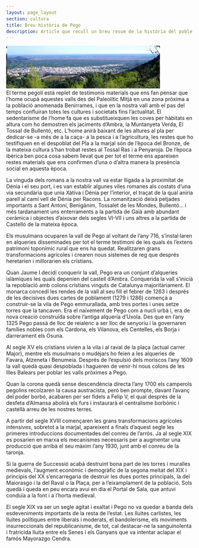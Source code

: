 ```yaml
---
layout: page_layout
section: cultura
title: Breu història de Pego
description: Article que recull un breu resum de la història del poble de Pego en Alacant des de temps del paleolitic fins practicament els nostres dies.
---
```

<div class="center">
    <img src="/images/cultura/vista_pego.jpg" alt="Vista de Pego" />
</div>
El terme pegolí està replet de testimonis materials que ens fan pensar que l’home ocupà aquestes valls des del Paleolític Mitjà en una zona pròxima a la població anomenada Benirrames, i que en la nostra vall amb el pas del temps confluiran totes les cultures i societats fins l’actualitat. El sedentarisme de l’home fa que es substitueixquen les coves per hàbitats en altura com ho demostren els jaciments d’Ambra, la Muntanyeta Verda, El Tossal de Bullentó, etc. L’home anirà baixant de les altures al pla per dedicar-se -a més de a la caça- a la pesca i a l’agricultura, les restes que ho testifiquen en el despoblat del Pla a la marjal són de l’època del Bronze, de la mateixa cultura s’han trobat restes al Tossal Ras i a Penyaroja. De l’època ibèrica ben poca cosa sabem llevat que per tot el terme ens apareixen restes materials que ens confirmen d’una o d’altra manera la presència social en aquesta època.

La vinguda dels romans a la nostra vall va estar lligada a la proximitat de Dénia i el seu port, i es van establir algunes viles romanes als costats d’una via secundària que unia Xàtiva i Dénia per l’interior, el traçat de la qual aniria parell al camí vell de Dénia per Racons. La romanització deixà petjades importants a Sant Antoni, Benigànim, Tossalet de les Mondes, Bullentó... i més tardanament uns enterraments a la partida de Gaià amb abundant ceràmica i objectes d’aixovar dels segles VI-VII i uns altres a la partida de Castelló de la mateixa època.

Els musulmans ocuparen la vall de Pego al voltant de l’any 716, s’instal·laren en alqueries disseminades per tot el terme testimoni de les quals és l’extens patrimoni toponímic rural que ens ha quedat. Realitzaren grans transformacions agrícoles i crearen nous sistemes de reg que després heretarien i millorarien els cristians.

Quan Jaume I decidí conquerir la vall, Pego era un conjunt d’alqueries islàmiques les quals depenien del castell d’Ambra. Conquerida la vall s’inicià la repoblació amb colons cristians vinguts de Catalunya majoritàriament. El monarca concedí les rendes de la vall al seu fill el febrer de 1263 i després de les decisives dues cartes de poblament (1279 i 1286) començà a construir-se la vila de Pego emmurallada, amb tres portes i unes setze torres que la tancaven. Era el naixement de Pego com a nucli urbà i, era de nova creació construïda sobre l’antiga alqueria d’Uxola. Des que en l’any 1325 Pego passà de lloc de reialenc a ser lloc de senyoriu i la governaren famílies nobles com els Cardona, els Vilanova, els Centelles, els Borja i darrerament els Osuna.

Al segle XV els cristians vivien a la vila i al raval de la plaça (actual carrer Major), mentre els musulmans o mudèjars ho feien a les alqueries de Favara, Atzeneta i Benumeia. Després de l’expulsió dels moriscos l’any 1609 la vall quedà quasi despoblada i hagueren de venir-hi nous colons de les Illes Balears per poblar les valls pròximes a Pego. 

Quan la corona quedà sense descendència directa l’any 1700 els camperols pegolins recolzaren la causa austracista, però ben prompte, davant l’avanç del poder borbó, acabaren per ser fidels a Felip V, el qual després de la desfeta d’Almansa abolirà els furs i instaurarà el centralisme borbònic i castellà arreu de les nostres terres.

A partir del segle XVIII començaren les grans transformacions agrícoles intensives, sobretot a la marjal, apareixent a finals d’aquest segle les primeres introduccions documentades del conreu de l’arròs. Ja al segle XIX es posarien en marxa els mecanismes necessaris per a augmentar una producció que arribà el seu màxim l’any 1930, junt amb el conreu de la taronja.

Si la guerra de Successió acabà destruint bona part de les torres i muralles medievals, l’augment econòmic i demogràfic de la segona meitat del XIX i principis del XX s’encarregaria de destruir les dues portes principals, la del Maiorasgo i la del Raval o la Plaça, per a l’eixamplament de la població. Sols quedà i queda en peu encara avui en dia el Portal de Sala, que antuvi conduïa a la font i a l’horta medieval.

El segle XIX va ser un segle agitat i exaltat i Pego no va quedar a banda dels esdeveniments importants de la resta de l’estat. Les lluites carlistes, les lluites polítiques entre liberals i moderats, el bandolerisme, els moviments insurreccionals del republicanisme, de tot, cal destacar-ne la sanguinolenta i fratricida lluita entre els Senes i els Ganyans que va intentar aclapar el famós Mayorazgo Cendra.